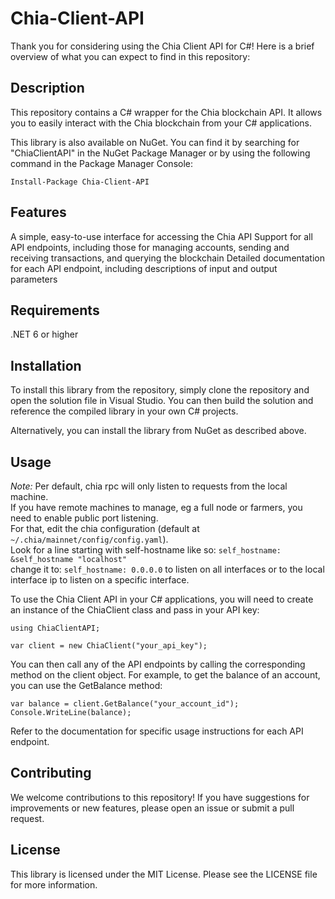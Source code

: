# Chia-Client-API
Thank you for considering using the Chia Client API for C#! Here is a brief overview of what you can expect to find in this repository:

## Description
This repository contains a C# wrapper for the Chia blockchain API. It allows you to easily interact with the Chia blockchain from your C# applications.

This library is also available on NuGet. You can find it by searching for "ChiaClientAPI" in the NuGet Package Manager or by using the following command in the Package Manager Console:
```
Install-Package Chia-Client-API
```
## Features
A simple, easy-to-use interface for accessing the Chia API
Support for all API endpoints, including those for managing accounts, sending and receiving transactions, and querying the blockchain
Detailed documentation for each API endpoint, including descriptions of input and output parameters
## Requirements
.NET 6 or higher
## Installation
To install this library from the repository, simply clone the repository and open the solution file in Visual Studio. You can then build the solution and reference the compiled library in your own C# projects.

Alternatively, you can install the library from NuGet as described above.

## Usage
*Note:* Per default, chia rpc will only listen to requests from the local machine.  
If you have remote machines to manage, eg a full node or farmers, you need to enable public port listening.  
For that, edit the chia configuration (default at `~/.chia/mainnet/config/config.yaml`).  
Look for a line starting with self-hostname like so: `self_hostname: &self_hostname "localhost"`   
change it to: `self_hostname: 0.0.0.0` to listen on all interfaces or to the local interface ip to listen on a specific interface.  

To use the Chia Client API in your C# applications, you will need to create an instance of the ChiaClient class and pass in your API key:
```
using ChiaClientAPI;
```
```
var client = new ChiaClient("your_api_key");
```
You can then call any of the API endpoints by calling the corresponding method on the client object. For example, to get the balance of an account, you can use the GetBalance method:

```
var balance = client.GetBalance("your_account_id");
Console.WriteLine(balance);
```
Refer to the documentation for specific usage instructions for each API endpoint.

## Contributing
We welcome contributions to this repository! If you have suggestions for improvements or new features, please open an issue or submit a pull request.

## License
This library is licensed under the MIT License. Please see the LICENSE file for more information.
